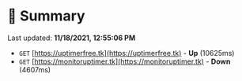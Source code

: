 # 📖 Summary
Last updated: **11/18/2021, 12:55:06 PM**

- `GET` [https://uptimerfree.tk](https://uptimerfree.tk) - **Up** (10625ms)
- `GET` [https://monitoruptimer.tk](https://monitoruptimer.tk) - **Down** (4607ms)
